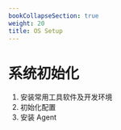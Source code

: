 ```yaml
---
bookCollapseSection: true
weight: 20
title: OS Setup
---
```


# 系统初始化

1. 安装常用工具软件及开发环境
2. 初始化配置
3. 安装 Agent
